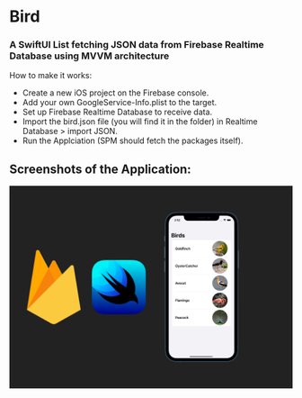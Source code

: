 # Bird

### A SwiftUI List fetching JSON data from Firebase Realtime Database using MVVM architecture


How to make it works:

- Create a new iOS project on the Firebase console.
- Add your own GoogleService-Info.plist to the target.
- Set up Firebase Realtime Database to receive data.
- Import the bird.json file (you will find it in the folder) in Realtime Database > import JSON.
- Run the Applciation (SPM should fetch the packages itself).

## Screenshots of the Application:

![Screenshot](swiftui_firebase_database.png)
